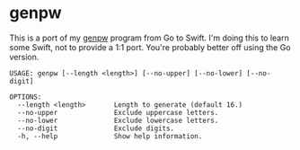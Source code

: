 # genpw

This is a port of my [genpw](https://github.com/markcornick/genpw) program from Go to Swift.
I'm doing this to learn some Swift, not to provide a 1:1 port. You're probably better off using the
Go version.

```
USAGE: genpw [--length <length>] [--no-upper] [--no-lower] [--no-digit]

OPTIONS:
  --length <length>       Length to generate (default 16.)
  --no-upper              Exclude uppercase letters.
  --no-lower              Exclude lowercase letters.
  --no-digit              Exclude digits.
  -h, --help              Show help information.
```
